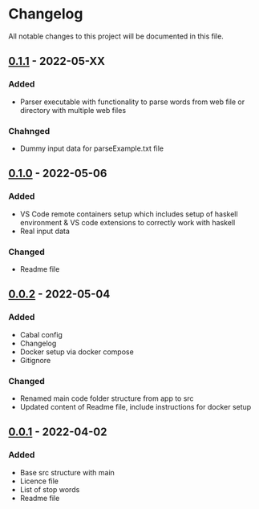 # Changelog
All notable changes to this project will be documented in this file.

## [0.1.1] - 2022-05-XX
### Added
- Parser executable with functionality to parse words from web file or directory with multiple web files 
### Chahnged
- Dummy input data for parseExample.txt file

## [0.1.0] - 2022-05-06
### Added
- VS Code remote containers setup which includes setup of haskell environment & VS code extensions to correctly work with haskell
- Real input data
### Changed
- Readme file

## [0.0.2] - 2022-05-04
### Added
- Cabal config
- Changelog
- Docker setup via docker compose
- Gitignore
### Changed
- Renamed main code folder structure from app to src
- Updated content of Readme file, include instructions for docker setup

## [0.0.1] - 2022-04-02
### Added
- Base src structure with main
- Licence file
- List of stop words
- Readme file

[0.1.1]: https://github.com/xsivan/FP_haskell/compare/0.1.0...0.1.1
[0.1.0]: https://github.com/xsivan/FP_haskell/compare/0.0.2...0.1.0
[0.0.2]: https://github.com/xsivan/FP_haskell/compare/0.0.1...0.0.2
[0.0.1]: https://github.com/xsivan/FP_haskell/compare/0.0.0...0.0.1